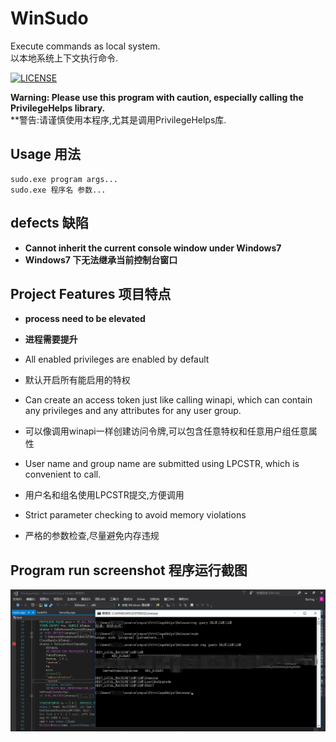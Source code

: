 # WinSudo
Execute commands as local system.</br>
以本地系统上下文执行命令.

[![LICENSE](https://img.shields.io/badge/license-Anti%20996-blue.svg)](https://github.com/996icu/996.ICU/blob/master/LICENSE)

**Warning: Please use this program with caution, especially calling the PrivilegeHelps library.**</br>
**警告:请谨慎使用本程序,尤其是调用PrivilegeHelps库.

## Usage  用法
```
sudo.exe program args...
sudo.exe 程序名 参数...
```

## defects  缺陷
* **Cannot inherit the current console window under Windows7**
* **Windows7 下无法继承当前控制台窗口**

## Project Features 项目特点
* **process need to be elevated**
* **进程需要提升**

* All enabled privileges are enabled by default
* 默认开启所有能启用的特权

* Can create an access token just like calling winapi, which can contain any privileges and any attributes for any user group.
* 可以像调用winapi一样创建访问令牌,可以包含任意特权和任意用户组任意属性

* User name and group name are submitted using LPCSTR, which is convenient to call.
* 用户名和组名使用LPCSTR提交,方便调用

* Strict parameter checking to avoid memory violations
* 严格的参数检查,尽量避免内存违规

## Program run screenshot 程序运行截图
![alt text](screenshots/sudo.png?raw=true "sudo")
